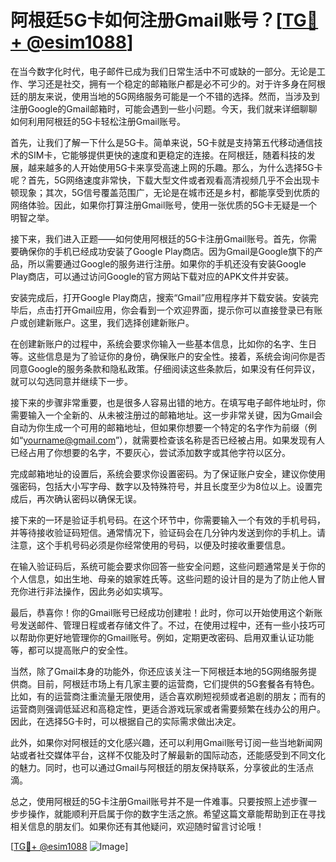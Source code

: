# 阿根廷5G卡如何注册Gmail账号？[[TG💪+ @esim1088](https://t.me/s/esim1088)]

在当今数字化时代，电子邮件已成为我们日常生活中不可或缺的一部分。无论是工作、学习还是社交，拥有一个稳定的邮箱账户都是必不可少的。对于许多身在阿根廷的朋友来说，使用当地的5G网络服务可能是一个不错的选择。然而，当涉及到注册Google的Gmail邮箱时，可能会遇到一些小问题。今天，我们就来详细聊聊如何利用阿根廷的5G卡轻松注册Gmail账号。

首先，让我们了解一下什么是5G卡。简单来说，5G卡就是支持第五代移动通信技术的SIM卡，它能够提供更快的速度和更稳定的连接。在阿根廷，随着科技的发展，越来越多的人开始使用5G卡来享受高速上网的乐趣。那么，为什么选择5G卡呢？首先，5G网络速度非常快，下载大型文件或者观看高清视频几乎不会出现卡顿现象；其次，5G信号覆盖范围广，无论是在城市还是乡村，都能享受到优质的网络体验。因此，如果你打算注册Gmail账号，使用一张优质的5G卡无疑是一个明智之举。

接下来，我们进入正题——如何使用阿根廷的5G卡注册Gmail账号。首先，你需要确保你的手机已经成功安装了Google Play商店。因为Gmail是Google旗下的产品，所以需要通过Google的服务进行注册。如果你的手机还没有安装Google Play商店，可以通过访问Google的官方网站下载对应的APK文件并安装。

安装完成后，打开Google Play商店，搜索“Gmail”应用程序并下载安装。安装完毕后，点击打开Gmail应用，你会看到一个欢迎界面，提示你可以直接登录已有账户或创建新账户。这里，我们选择创建新账户。

在创建新账户的过程中，系统会要求你输入一些基本信息，比如你的名字、生日等。这些信息是为了验证你的身份，确保账户的安全性。接着，系统会询问你是否同意Google的服务条款和隐私政策。仔细阅读这些条款后，如果没有任何异议，就可以勾选同意并继续下一步。

接下来的步骤非常重要，也是很多人容易出错的地方。在填写电子邮件地址时，你需要输入一个全新的、从未被注册过的邮箱地址。这一步非常关键，因为Gmail会自动为你生成一个可用的邮箱地址，但如果你想要一个特定的名字作为前缀（例如“yourname@gmail.com”），就需要检查该名称是否已经被占用。如果发现有人已经占用了你想要的名字，不要灰心，尝试添加数字或其他字符以区分。

完成邮箱地址的设置后，系统会要求你设置密码。为了保证账户安全，建议你使用强密码，包括大小写字母、数字以及特殊符号，并且长度至少为8位以上。设置完成后，再次确认密码以确保无误。

接下来的一环是验证手机号码。在这个环节中，你需要输入一个有效的手机号码，并等待接收验证码短信。通常情况下，验证码会在几分钟内发送到你的手机上。请注意，这个手机号码必须是你经常使用的号码，以便及时接收重要信息。

在输入验证码后，系统可能会要求你回答一些安全问题，这些问题通常是关于你的个人信息，如出生地、母亲的娘家姓氏等。这些问题的设计目的是为了防止他人冒充你进行非法操作，因此务必如实填写。

最后，恭喜你！你的Gmail账号已经成功创建啦！此时，你可以开始使用这个新账号发送邮件、管理日程或者存储文件了。不过，在使用过程中，还有一些小技巧可以帮助你更好地管理你的Gmail账号。例如，定期更改密码、启用双重认证功能等，都可以提高账户的安全性。

当然，除了Gmail本身的功能外，你还应该关注一下阿根廷本地的5G网络服务提供商。目前，阿根廷市场上有几家主要的运营商，它们提供的5G套餐各有特色。比如，有的运营商注重流量无限使用，适合喜欢刷短视频或者追剧的朋友；而有的运营商则强调低延迟和高稳定性，更适合游戏玩家或者需要频繁在线办公的用户。因此，在选择5G卡时，可以根据自己的实际需求做出决定。

此外，如果你对阿根廷的文化感兴趣，还可以利用Gmail账号订阅一些当地新闻网站或者社交媒体平台，这样不仅能及时了解最新的国际动态，还能感受到不同文化的魅力。同时，也可以通过Gmail与阿根廷的朋友保持联系，分享彼此的生活点滴。

总之，使用阿根廷的5G卡注册Gmail账号并不是一件难事。只要按照上述步骤一步步操作，就能顺利开启属于你的数字生活之旅。希望这篇文章能帮助到正在寻找相关信息的朋友们。如果你还有其他疑问，欢迎随时留言讨论哦！

[[TG💪+ @esim1088](https://t.me/s/esim1088) ![Image](https://i.postimg.cc/4NQfJmqS/Snipaste-2025-05-13-00-14-12.png)]